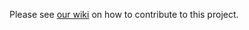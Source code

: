 Please see [our wiki](https://github.com/karthiknadig/vscode-black/wiki/Contributing-Guide) on how to contribute to this project.
